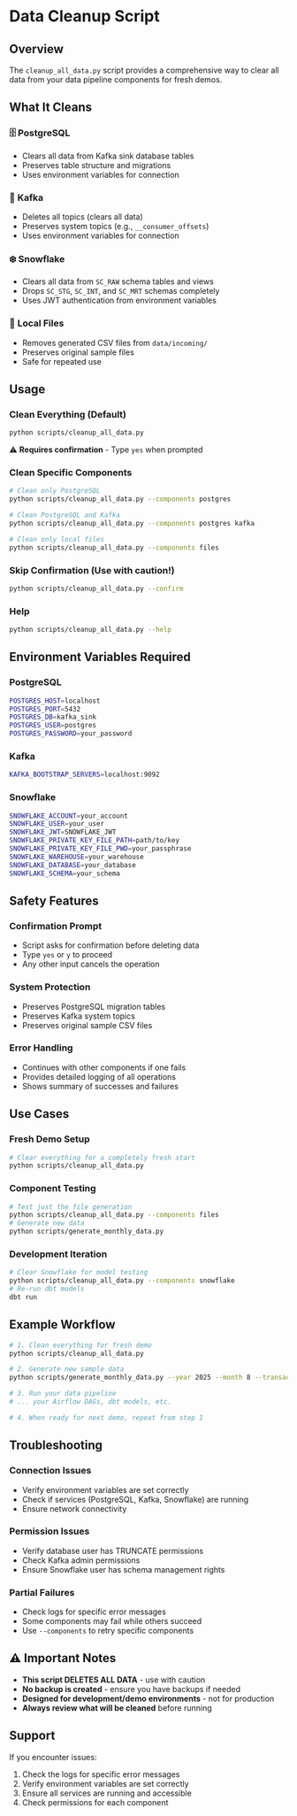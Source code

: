 # Data Cleanup Script

## Overview
The `cleanup_all_data.py` script provides a comprehensive way to clear all data from your data pipeline components for fresh demos.

## What It Cleans

### 🗄️ **PostgreSQL**
- Clears all data from Kafka sink database tables
- Preserves table structure and migrations
- Uses environment variables for connection

### 📨 **Kafka**
- Deletes all topics (clears all data)
- Preserves system topics (e.g., `__consumer_offsets`)
- Uses environment variables for connection

### ❄️ **Snowflake**
- Clears all data from `SC_RAW` schema tables and views
- Drops `SC_STG`, `SC_INT`, and `SC_MRT` schemas completely
- Uses JWT authentication from environment variables

### 📁 **Local Files**
- Removes generated CSV files from `data/incoming/`
- Preserves original sample files
- Safe for repeated use

## Usage

### **Clean Everything (Default)**
```bash
python scripts/cleanup_all_data.py
```
⚠️ **Requires confirmation** - Type `yes` when prompted

### **Clean Specific Components**
```bash
# Clean only PostgreSQL
python scripts/cleanup_all_data.py --components postgres

# Clean PostgreSQL and Kafka
python scripts/cleanup_all_data.py --components postgres kafka

# Clean only local files
python scripts/cleanup_all_data.py --components files
```

### **Skip Confirmation (Use with caution!)**
```bash
python scripts/cleanup_all_data.py --confirm
```

### **Help**
```bash
python scripts/cleanup_all_data.py --help
```

## Environment Variables Required

### **PostgreSQL**
```bash
POSTGRES_HOST=localhost
POSTGRES_PORT=5432
POSTGRES_DB=kafka_sink
POSTGRES_USER=postgres
POSTGRES_PASSWORD=your_password
```

### **Kafka**
```bash
KAFKA_BOOTSTRAP_SERVERS=localhost:9092
```

### **Snowflake**
```bash
SNOWFLAKE_ACCOUNT=your_account
SNOWFLAKE_USER=your_user
SNOWFLAKE_JWT=SNOWFLAKE_JWT
SNOWFLAKE_PRIVATE_KEY_FILE_PATH=path/to/key
SNOWFLAKE_PRIVATE_KEY_FILE_PWD=your_passphrase
SNOWFLAKE_WAREHOUSE=your_warehouse
SNOWFLAKE_DATABASE=your_database
SNOWFLAKE_SCHEMA=your_schema
```

## Safety Features

### **Confirmation Prompt**
- Script asks for confirmation before deleting data
- Type `yes` or `y` to proceed
- Any other input cancels the operation

### **System Protection**
- Preserves PostgreSQL migration tables
- Preserves Kafka system topics
- Preserves original sample CSV files

### **Error Handling**
- Continues with other components if one fails
- Provides detailed logging of all operations
- Shows summary of successes and failures

## Use Cases

### **Fresh Demo Setup**
```bash
# Clear everything for a completely fresh start
python scripts/cleanup_all_data.py
```

### **Component Testing**
```bash
# Test just the file generation
python scripts/cleanup_all_data.py --components files
# Generate new data
python scripts/generate_monthly_data.py
```

### **Development Iteration**
```bash
# Clear Snowflake for model testing
python scripts/cleanup_all_data.py --components snowflake
# Re-run dbt models
dbt run
```

## Example Workflow

```bash
# 1. Clean everything for fresh demo
python scripts/cleanup_all_data.py

# 2. Generate new sample data
python scripts/generate_monthly_data.py --year 2025 --month 8 --transactions 500 --users 100

# 3. Run your data pipeline
# ... your Airflow DAGs, dbt models, etc.

# 4. When ready for next demo, repeat from step 1
```

## Troubleshooting

### **Connection Issues**
- Verify environment variables are set correctly
- Check if services (PostgreSQL, Kafka, Snowflake) are running
- Ensure network connectivity

### **Permission Issues**
- Verify database user has TRUNCATE permissions
- Check Kafka admin permissions
- Ensure Snowflake user has schema management rights

### **Partial Failures**
- Check logs for specific error messages
- Some components may fail while others succeed
- Use `--components` to retry specific components

## ⚠️ **Important Notes**

- **This script DELETES ALL DATA** - use with caution
- **No backup is created** - ensure you have backups if needed
- **Designed for development/demo environments** - not for production
- **Always review what will be cleaned** before running

## Support

If you encounter issues:
1. Check the logs for specific error messages
2. Verify environment variables are set correctly
3. Ensure all services are running and accessible
4. Check permissions for each component
